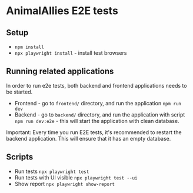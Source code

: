 # AnimalAllies E2E tests

## Setup

- `npm install`
- `npx playwright install` - install test browsers

## Running related applications

In order to run e2e tests, both backend and frontend applications needs to be started.

- Frontend - go to `frontend/` directory, and run the application `npm run dev`
- Backend - go to `backend/` directory, and run the application with script `npm run dev:e2e` - this will start the application with clean database.

Important: Every time you run E2E tests, it's recommended to restart the backend application. This will ensure that it has an empty database.

## Scripts

- Run tests `npx playwright test`
- Run tests with UI visible `npx playwright test --ui`
- Show report `npx playwright show-report`
